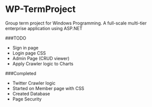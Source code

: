 # WP-TermProject
Group term project for Windows Programming. A full-scale multi-tier enterprise application using ASP.NET

###TODO
  - Sign in page
  - Login page CSS
  - Admin Page (CRUD viewer)
  - Apply Crawler logic to Charts

###Completed
  - Twitter Crawler logic
  - Started on Member page with CSS
  - Created Database
  - Page Security
